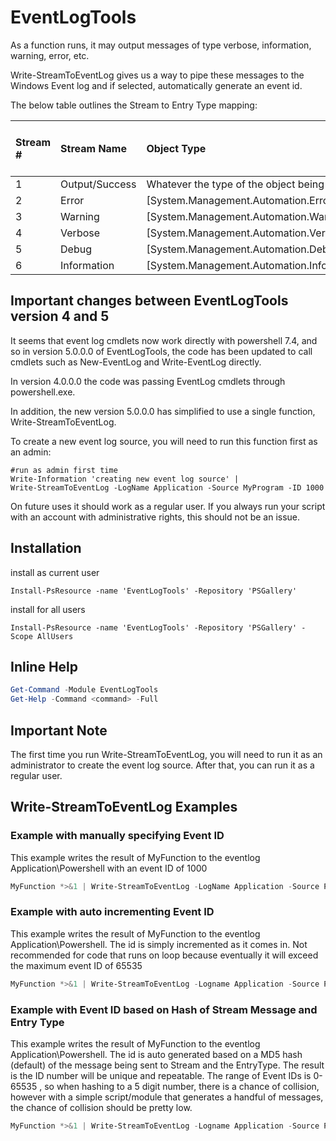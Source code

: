 # EventLogTools

As a function runs, it may output messages of type verbose, information,
warning, error, etc.

Write-StreamToEventLog gives us a way to pipe these messages to the Windows Event
log and if selected, automatically generate an event id.

The below table outlines the Stream to Entry Type mapping:

| Stream # | Stream Name    | Object Type                                      | Resulting Windows Event Entry Type |
|:---------|:---------------|:-------------------------------------------------|:-----------------------------------|
| 1        | Output/Success | Whatever the type of the object being output is  | Information                        |
| 2        | Error          | [System.Management.Automation.ErrorRecord]       | Error                              |
| 3        | Warning        | [System.Management.Automation.WarningRecord]     | Warning                            |
| 4        | Verbose        | [System.Management.Automation.VerboseRecord]     | Information                        |
| 5        | Debug          | [System.Management.Automation.DebugRecord]       | Information                        |
| 6        | Information    | [System.Management.Automation.InformationRecord] | Information                        |

## Important changes between EventLogTools version 4 and 5

It seems that event log cmdlets now work directly with powershell 7.4, and so
in version 5.0.0.0 of EventLogTools, the code has been updated to call cmdlets
such as New-EventLog and Write-EventLog directly.

In version 4.0.0.0 the code was passing EventLog cmdlets through powershell.exe.

In addition, the new version 5.0.0.0 has simplified to use a single function,
Write-StreamToEventLog.

To create a new event log source, you will need to run this function first as an admin:

```pwsh
#run as admin first time
Write-Information 'creating new event log source' |
Write-StreamToEventLog -LogName Application -Source MyProgram -ID 1000
```

On future uses it should work as a regular user. If you always run your script with
an account with administrative rights, this should not be an issue.

## Installation

install as current user

```pwsh
Install-PsResource -name 'EventLogTools' -Repository 'PSGallery'
```

install for all users

```pwsh
Install-PsResource -name 'EventLogTools' -Repository 'PSGallery' -Scope AllUsers
```

## Inline Help

```powershell
Get-Command -Module EventLogTools
Get-Help -Command <command> -Full
```

## Important Note

The first time you run Write-StreamToEventLog, you will need to run it as an administrator
to create the event log source. After that, you can run it as a regular user.

## Write-StreamToEventLog Examples

### Example with manually specifying Event ID

This example writes the result of MyFunction to the eventlog Application\Powershell with an event ID of 1000

```powershell
MyFunction *>&1 | Write-StreamToEventLog -LogName Application -Source Powershell -ID 1000
```

### Example with auto incrementing Event ID

This example writes the result of MyFunction to the eventlog Application\Powershell.
The id is simply incremented as it comes in. Not recommended for code that runs on loop because eventually
it will exceed the maximum event ID of 65535

```powershell
MyFunction *>&1 | Write-StreamToEventLog -Logname Application -Source Powershell -AutoID Increment
```

### Example with Event ID based on Hash of Stream Message and Entry Type

This example writes the result of MyFunction to the eventlog Application\Powershell.
The id is auto generated based on a MD5 hash (default) of the message being sent to Stream and the EntryType.
The result is the ID number will be unique and repeatable.
The range of Event IDs is 0-65535 , so when hashing to a 5 digit number, there is a chance of collision, however with
a simple script/module that generates a handful of messages, the chance of collision should be pretty low.

```powershell
MyFunction *>&1 | Write-StreamToEventLog -Logname Application -Source Powershell -AutoID Hash
```
